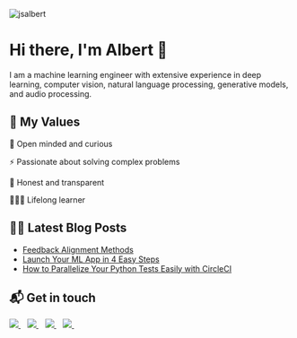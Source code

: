 <p align="left"> <img src="https://komarev.com/ghpvc/?username=jsalbert" alt="jsalbert" /> </p>

# Hi there, I'm Albert 👋 

I am a machine learning engineer with extensive experience in deep learning, computer vision, natural language processing, generative models, and audio processing. 

## 📜 My Values

🌟 Open minded and curious

⚡️ Passionate about solving complex problems

🍏 Honest and transparent

👨🏻‍💻 Lifelong learner

## ✍🏻 Latest Blog Posts

<!-- BLOG-POST-LIST:START -->
- [Feedback Alignment Methods](https://towardsdatascience.com/feedback-alignment-methods-7e6c41446e36?source=rss-8ee877dce271------2)
- [Launch Your ML App in 4 Easy Steps](https://levelup.gitconnected.com/launch-your-ml-app-in-4-easy-steps-861b2b2f2179?source=rss-8ee877dce271------2)
- [How to Parallelize Your Python Tests Easily with CircleCI](https://levelup.gitconnected.com/how-to-parallelize-your-python-tests-easily-with-circleci-473bd79eba98?source=rss-8ee877dce271------2)
<!-- BLOG-POST-LIST:END -->

## 📬 Get in touch

<p>
  
  <a href="https://www.albertjimenez.xyz/#/">
    <img src="https://img.shields.io/badge/Personal Website-750e87?style=for-the-badge&logo=google-chrome&logoColor=white" />        
  </a>&nbsp;&nbsp;
  <a href="https://twitter.com/jsalbert_">
    <img src="https://img.shields.io/badge/Twitter-1DA1F2?style=for-the-badge&logo=twitter&logoColor=white" />    
  </a>&nbsp;&nbsp;
  <a href="https://www.linkedin.com/in/albertjimenezsanfiz/">
    <img src="https://img.shields.io/badge/linkedin-%230077B5.svg?&style=for-the-badge&logo=linkedin&logoColor=white" />
  </a>&nbsp;&nbsp;
  <a href="https://albert-jimenez.medium.com/">
    <img src="https://img.shields.io/badge/Medium-12100E?style=for-the-badge&logo=medium&logoColor=white" />        
  </a>&nbsp;&nbsp;
  
</p>
